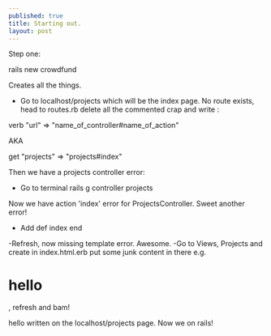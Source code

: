```yaml
---
published: true
title: Starting out. 
layout: post
---
```

Step one:

rails new crowdfund

Creates all the things. 

 - Go to localhost/projects which will be the index page. 
No route exists, head to routes.rb delete all the commented crap and write :

verb "url" => "name_of_controller#name_of_action"

AKA

get "projects" => "projects#index"

Then we have a projects controller error:

 - Go to terminal rails g controller projects

Now we have action 'index' error for ProjectsController. Sweet another error! 

- Add 
          def index
          end

-Refresh, now missing template error. Awesome. 
-Go to Views, Projects and create in index.html.erb
    put some junk content in there e.g. <h1>hello</h1>, refresh and bam!

hello written on the localhost/projects page. Now we on rails!